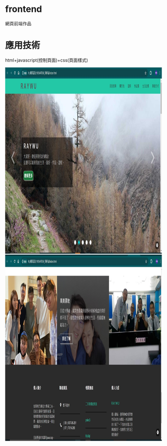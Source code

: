 # frontend
網頁前端作品

# 應用技術
html+javascript(控制頁面)+css(頁面樣式)

<img src="https://github.com/s1063724/frontend/blob/main/images/home.jpg" width="1000" height="600">

<img src="https://github.com/s1063724/frontend/blob/main/images/home1.jpg" width="1000" height="600">
